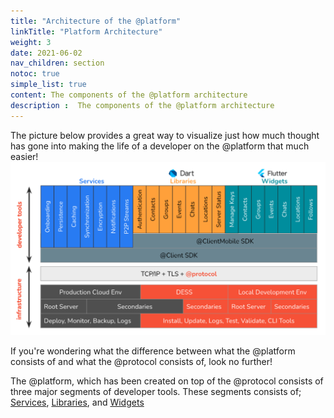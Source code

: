 ```yaml
---
title: "Architecture of the @platform"
linkTitle: "Platform Architecture"
weight: 3
date: 2021-06-02
nav_children: section
notoc: true
simple_list: true
content: The components of the @platform architecture
description :  The components of the @platform architecture
---
```


The picture below provides a great way to visualize just how much thought has gone into making the life of a developer on the @platform that much easier!
![Functional Architecture](/Func_Arch_images/Functional_Arch.png)

If you're wondering what the difference between what the @platform consists of and what the @protocol consists of, look no further! 

The @platform, which has been created on top of the @protocol consists of three major segments of developer tools. These segments consists of; [Services](/docs/functional_architecture/services/), [Libraries](/docs/functional_architecture/libraries/), and [Widgets](/docs/functional_architecture/widgets/)
